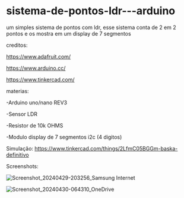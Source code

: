 # sistema-de-pontos-ldr---arduino
um simples sistema de pontos com ldr, esse sistema conta de 2 em 2 pontos e os mostra em um display de 7 segmentos 

creditos:

https://www.adafruit.com/

https://www.arduino.cc/

https://www.tinkercad.com/

materias:

-Arduino uno/nano REV3

-Sensor LDR

-Resistor de 10k OHMS

-Modulo display de 7 segmentos i2c (4 digitos)


Simulação: https://www.tinkercad.com/things/2LfmC05BGGm-baska-definitivo


Screenshots:


![Screenshot_20240429-203256_Samsung Internet](https://github.com/Golfinsstd/sistema-de-pontos-ldr---arduino/assets/165297153/b4c2a59f-243a-40cc-a63c-b55c306f493e)







![Screenshot_20240430-064310_OneDrive](https://github.com/Golfinsstd/sistema-de-pontos-ldr---arduino/assets/165297153/b752e88c-acf3-4f2c-bad7-ba15e625275f)

